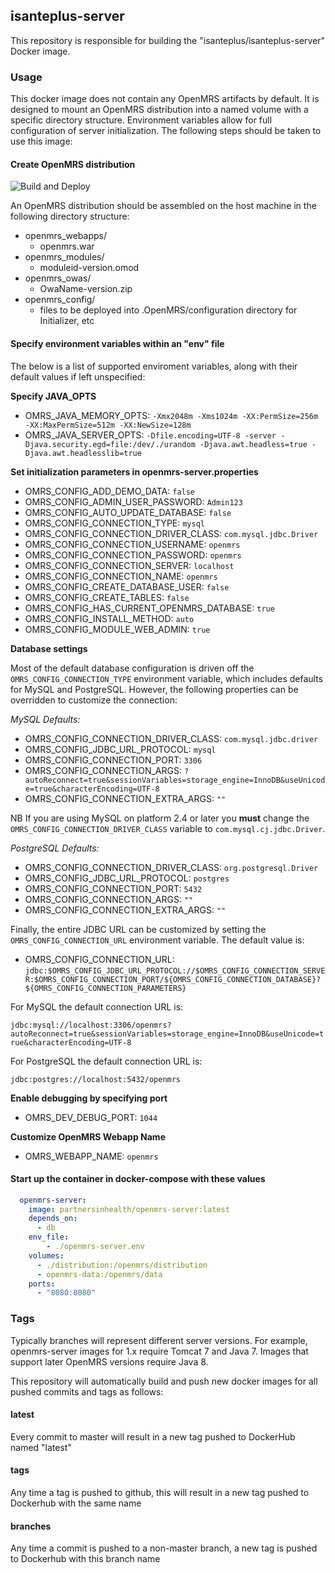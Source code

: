 ## isanteplus-server

This repository is responsible for building the "isanteplus/isanteplus-server" Docker image.

### Usage

This docker image does not contain any OpenMRS artifacts by default.  It is designed to mount an OpenMRS distribution
into a named volume with a specific directory structure.  Environment variables allow for full configuration of server 
initialization.  The following steps should be taken to use this image:


#### Create OpenMRS distribution
![Build and Deploy](https://github.com/IsantePlus/docker-isanteplus-server/workflows/Build%20and%20Deploy/badge.svg)

An OpenMRS distribution should be assembled on the host machine in the following directory structure:

* openmrs_webapps/
  * openmrs.war
* openmrs_modules/
  * moduleid-version.omod
* openmrs_owas/
  * OwaName-version.zip
* openmrs_config/
  * files to be deployed into .OpenMRS/configuration directory for Initializer, etc

#### Specify environment variables within an "env" file

The below is a list of supported enviroment variables, along with their default values if left unspecified:

**Specify JAVA_OPTS**

* OMRS_JAVA_MEMORY_OPTS: ```-Xmx2048m -Xms1024m -XX:PermSize=256m -XX:MaxPermSize=512m -XX:NewSize=128m```
* OMRS_JAVA_SERVER_OPTS: ```-Dfile.encoding=UTF-8 -server -Djava.security.egd=file:/dev/./urandom -Djava.awt.headless=true -Djava.awt.headlesslib=true```

**Set initialization parameters in openmrs-server.properties**

* OMRS_CONFIG_ADD_DEMO_DATA: ```false```
* OMRS_CONFIG_ADMIN_USER_PASSWORD: ```Admin123```
* OMRS_CONFIG_AUTO_UPDATE_DATABASE: ```false```
* OMRS_CONFIG_CONNECTION_TYPE: ```mysql```
* OMRS_CONFIG_CONNECTION_DRIVER_CLASS: ```com.mysql.jdbc.Driver```
* OMRS_CONFIG_CONNECTION_USERNAME: ```openmrs```
* OMRS_CONFIG_CONNECTION_PASSWORD: ```openmrs```
* OMRS_CONFIG_CONNECTION_SERVER: ```localhost```
* OMRS_CONFIG_CONNECTION_NAME: ```openmrs```
* OMRS_CONFIG_CREATE_DATABASE_USER: ```false```
* OMRS_CONFIG_CREATE_TABLES: ```false```
* OMRS_CONFIG_HAS_CURRENT_OPENMRS_DATABASE: ```true```
* OMRS_CONFIG_INSTALL_METHOD: ```auto```
* OMRS_CONFIG_MODULE_WEB_ADMIN: ```true```

**Database settings**

Most of the default database configuration is driven off the ```OMRS_CONFIG_CONNECTION_TYPE``` environment variable,
which includes defaults for MySQL and PostgreSQL. However, the following properties can be overridden to customize the
connection:

*MySQL Defaults:*

* OMRS_CONFIG_CONNECTION_DRIVER_CLASS: ```com.mysql.jdbc.driver```
* OMRS_CONFIG_JDBC_URL_PROTOCOL: ```mysql```
* OMRS_CONFIG_CONNECTION_PORT: ```3306```
* OMRS_CONFIG_CONNECTION_ARGS: ```?autoReconnect=true&sessionVariables=storage_engine=InnoDB&useUnicode=true&characterEncoding=UTF-8```
* OMRS_CONFIG_CONNECTION_EXTRA_ARGS: ```""```

NB If you are using MySQL on platform 2.4 or later you **must** change the ```OMRS_CONFIG_CONNECTION_DRIVER_CLASS``` variable to ```com.mysql.cj.jdbc.Driver```.

*PostgreSQL Defaults:*

* OMRS_CONFIG_CONNECTION_DRIVER_CLASS: ```org.postgresql.Driver```
* OMRS_CONFIG_JDBC_URL_PROTOCOL: ```postgres```
* OMRS_CONFIG_CONNECTION_PORT: ```5432```
* OMRS_CONFIG_CONNECTION_ARGS: ```""```
* OMRS_CONFIG_CONNECTION_EXTRA_ARGS: ```""```

Finally, the entire JDBC URL can be customized by setting the ```OMRS_CONFIG_CONNECTION_URL``` environment variable. The default value is:

* OMRS_CONFIG_CONNECTION_URL: ```jdbc:$OMRS_CONFIG_JDBC_URL_PROTOCOL://$OMRS_CONFIG_CONNECTION_SERVER:$OMRS_CONFIG_CONNECTION_PORT/${OMRS_CONFIG_CONNECTION_DATABASE}?${OMRS_CONFIG_CONNECTION_PARAMETERS}```

For MySQL the default connection URL is:

```jdbc:mysql://localhost:3306/openmrs?autoReconnect=true&sessionVariables=storage_engine=InnoDB&useUnicode=true&characterEncoding=UTF-8```

For PostgreSQL the default connection URL is:

```jdbc:postgres://localhost:5432/openmrs```


**Enable debugging by specifying port**

* OMRS_DEV_DEBUG_PORT: ```1044```

**Customize OpenMRS Webapp Name**

* OMRS_WEBAPP_NAME: ```openmrs```

#### Start up the container in docker-compose with these values

```yaml
  openmrs-server:
    image: partnersinhealth/openmrs-server:latest
    depends_on:
      - db
    env_file:
        - ./openmrs-server.env
    volumes:
      - ./distribution:/openmrs/distribution
      - openmrs-data:/openmrs/data
    ports:
      - "8080:8080"
```

### Tags

Typically branches will represent different server versions.  For example, openmrs-server images for 1.x require
Tomcat 7 and Java 7.  Images that support later OpenMRS versions require Java 8.

This repository will automatically build and push new docker images for all pushed commits and tags as follows:

#### latest

Every commit to master will result in a new tag pushed to DockerHub named "latest"

#### tags

Any time a tag is pushed to github, this will result in a new tag pushed to Dockerhub with the same name

#### branches

Any time a commit is pushed to a non-master branch, a new tag is pushed to Dockerhub with this branch name
